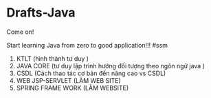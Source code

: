 # Drafts-Java
Come on!

Start learning Java from zero to good application!!!
#ssm

1. KTLT (hình thành tư duy )
2. JAVA CORE (tư duy lập trình hướng đối tượng theo ngôn ngữ java )
3. CSDL (Cách thao tác cơ bản đến nâng cao vs CSDL)
4. WEB JSP-SERVLET (LÀM WEB SITE)
5. SPRING FRAME WORK (LÀM WEBSITE)
